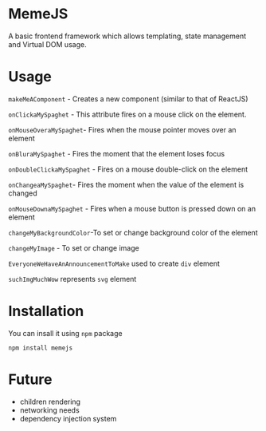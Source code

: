 # MemeJS

A basic frontend framework which allows templating, state management and Virtual DOM usage.

# Usage
`makeMeAComponent` - Creates a new component (similar to that of ReactJS)

`onClickaMySpaghet` - This attribute fires on a mouse click on the element.

`onMouseOveraMySpaghet`-  Fires when the mouse pointer moves over an element

`onBluraMySpaghet` - Fires the moment that the element loses focus

`onDoubleClickaMySpaghet` - Fires on a mouse double-click on the element

`onChangeaMySpaghet`- Fires the moment when the value of the element is changed

`onMouseDownaMySpaghet` - Fires when a mouse button is pressed down on an element

`changeMyBackgroundColor`-To set or change background color of the element

`changeMyImage` - To set or change image

`EveryoneWeHaveAnAnnouncementToMake` used to create `div` element

`suchImgMuchWow` represents `svg` element

# Installation

You can insall it using `npm` package

`npm install memejs`

# Future

 - children rendering
 - networking needs
 - dependency injection system
